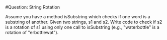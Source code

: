 #Question: String Rotation

Assume you have a method isSubstring which checks if one word is a substring of another. Given two strings, s1 and s2. Write code to check if s2 is a rotation of s1 using only one call to isSubstring (e.g., "waterbottle" is a rotation of "erbottlewat").
